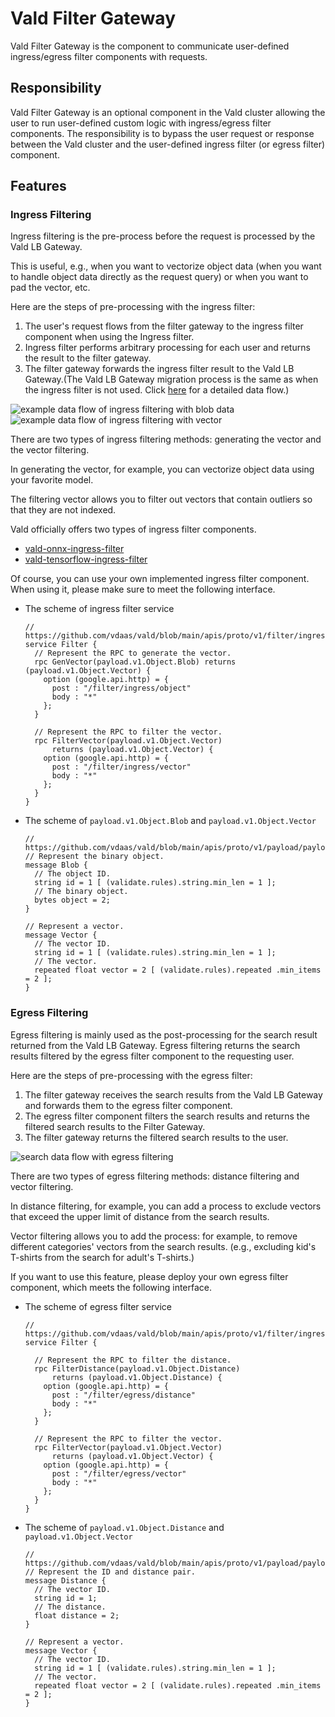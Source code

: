 # Vald Filter Gateway

Vald Filter Gateway is the component to communicate user-defined ingress/egress filter components with requests.

## Responsibility

Vald Filter Gateway is an optional component in the Vald cluster allowing the user to run user-defined custom logic with ingress/egress filter components.
The responsibility is to bypass the user request or response between the Vald cluster and the user-defined ingress filter (or egress filter) component.

## Features

### Ingress Filtering

Ingress filtering is the pre-process before the request is processed by the Vald LB Gateway.

This is useful, e.g., when you want to vectorize object data (when you want to handle object data directly as the request query) or when you want to pad the vector, etc.

Here are the steps of pre-processing with the ingress filter:

1. The user's request flows from the filter gateway to the ingress filter component when using the Ingress filter.
1. Ingress filter performs arbitrary processing for each user and returns the result to the filter gateway.
1. The filter gateway forwards the ingress filter result to the Vald LB Gateway.(The Vald LB Gateway migration process is the same as when the ingress filter is not used. Click [here](../../overview/data-flow.md) for a detailed data flow.)

<img src="../../../assets/docs/overview/component/filter-gateway/ingress_filtering_blob.svg" alt="example data flow of ingress filtering with blob data" />

<img src="../../../assets/docs/overview/component/filter-gateway/ingress_filtering_vector.svg" alt="example data flow of ingress filtering with vector" />

There are two types of ingress filtering methods: generating the vector and the vector filtering.

In generating the vector, for example, you can vectorize object data using your favorite model.

The filtering vector allows you to filter out vectors that contain outliers so that they are not indexed.

Vald officially offers two types of ingress filter components.

- [vald-onnx-ingress-filter](https://github.com/vdaas/vald-onnx-ingress-filter)
- [vald-tensorflow-ingress-filter](https://github.com/vdaas/vald-tensorflow-ingress-filter)

Of course, you can use your own implemented ingress filter component.
When using it, please make sure to meet the following interface.

- The scheme of ingress filter service

  ```rpc
  // https://github.com/vdaas/vald/blob/main/apis/proto/v1/filter/ingress/ingress_filter.proto
  service Filter {
    // Represent the RPC to generate the vector.
    rpc GenVector(payload.v1.Object.Blob) returns (payload.v1.Object.Vector) {
      option (google.api.http) = {
        post : "/filter/ingress/object"
        body : "*"
      };
    }

    // Represent the RPC to filter the vector.
    rpc FilterVector(payload.v1.Object.Vector)
        returns (payload.v1.Object.Vector) {
      option (google.api.http) = {
        post : "/filter/ingress/vector"
        body : "*"
      };
    }
  }
  ```

- The scheme of `payload.v1.Object.Blob` and `payload.v1.Object.Vector`

  ```rpc
  // https://github.com/vdaas/vald/blob/main/apis/proto/v1/payload/payload.proto
  // Represent the binary object.
  message Blob {
    // The object ID.
    string id = 1 [ (validate.rules).string.min_len = 1 ];
    // The binary object.
    bytes object = 2;
  }

  // Represent a vector.
  message Vector {
    // The vector ID.
    string id = 1 [ (validate.rules).string.min_len = 1 ];
    // The vector.
    repeated float vector = 2 [ (validate.rules).repeated .min_items = 2 ];
  }
  ```

### Egress Filtering

Egress filtering is mainly used as the post-processing for the search result returned from the Vald LB Gateway.
Egress filtering returns the search results filtered by the egress filter component to the requesting user.

Here are the steps of pre-processing with the egress filter:

1. The filter gateway receives the search results from the Vald LB Gateway and forwards them to the egress filter component.
1. The egress filter component filters the search results and returns the filtered search results to the Filter Gateway.
1. The filter gateway returns the filtered search results to the user.

<img src="../../../assets/docs/overview/component/filter-gateway/egress_filtering.svg" alt="search data flow with egress filtering" />

There are two types of egress filtering methods: distance filtering and vector filtering.

In distance filtering, for example, you can add a process to exclude vectors that exceed the upper limit of distance from the search results.

Vector filtering allows you to add the process: for example, to remove different categories' vectors from the search results. (e.g., excluding kid's T-shirts from the search for adult's T-shirts.)

If you want to use this feature, please deploy your own egress filter component, which meets the following interface.


- The scheme of egress filter service

  ```rpc
  // https://github.com/vdaas/vald/blob/main/apis/proto/v1/filter/ingress/egress_filter.proto
  service Filter {
  
    // Represent the RPC to filter the distance.
    rpc FilterDistance(payload.v1.Object.Distance)
        returns (payload.v1.Object.Distance) {
      option (google.api.http) = {
        post : "/filter/egress/distance"
        body : "*"
      };
    }
  
    // Represent the RPC to filter the vector.
    rpc FilterVector(payload.v1.Object.Vector)
        returns (payload.v1.Object.Vector) {
      option (google.api.http) = {
        post : "/filter/egress/vector"
        body : "*"
      };
    }
  }
  ```

- The scheme of `payload.v1.Object.Distance` and `payload.v1.Object.Vector`

  ```rpc
  // https://github.com/vdaas/vald/blob/main/apis/proto/v1/payload/payload.proto
  // Represent the ID and distance pair.
  message Distance {
    // The vector ID.
    string id = 1;
    // The distance.
    float distance = 2;
  }
  
  // Represent a vector.
  message Vector {
    // The vector ID.
    string id = 1 [ (validate.rules).string.min_len = 1 ];
    // The vector.
    repeated float vector = 2 [ (validate.rules).repeated .min_items = 2 ];
  }
  ```
